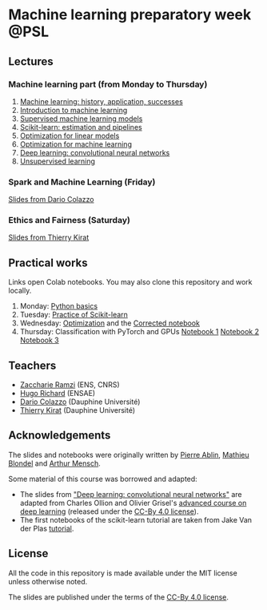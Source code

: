 # Machine learning preparatory week @PSL

## Lectures
### Machine learning part (from Monday to Thursday)

  1. [Machine learning: history, application, successes](https://data-psl.github.io/lectures2022/slides/01_machine_learning_successes)
  2. [Introduction to machine learning](https://data-psl.github.io/lectures2022/slides/02_intro_to_machine_learning)
  3. [Supervised machine learning models](https://data-psl.github.io/lectures2022/slides/03_machine_learning_models/)
  4. [Scikit-learn: estimation and pipelines](https://data-psl.github.io/lectures2022/slides/04_scikit_learn/)
  5. [Optimization for linear models](https://data-psl.github.io/lectures2022/slides/05_optimization_linear_models/)
  6. [Optimization for machine learning](https://data-psl.github.io/lectures2022/slides/06_optimization_general/)
  7. [Deep learning: convolutional neural networks](https://data-psl.github.io/lectures2022/slides/07_deep_learning/)
  8. [Unsupervised learning](https://data-psl.github.io/lectures2022/slides/08_unsupervised_learning/)

### Spark and Machine Learning (Friday)
[Slides from Dario Colazzo](https://data-psl.github.io/lectures2022/slides/psl-pw2021-colazzo.pdf)

### Ethics and Fairness (Saturday)
[Slides from Thierry Kirat](https://data-psl.github.io/lectures2022/slides/psl-pw2021-kirat.pdf)



## Practical works

Links open Colab notebooks. You may also clone this repository and work locally.

 1. Monday: [Python basics](https://colab.research.google.com/github/data-psl/lectures2022/blob/master/notebooks/01_python_basics.ipynb)
 2. Tuesday: [Practice of Scikit-learn](https://github.com/data-psl/lectures2022/tree/master/notebooks/02_sklearn)
 3. Wednesday: [Optimization](https://colab.research.google.com/github/data-psl/lectures2022/blob/master/notebooks/03_optimization.ipynb) and the [Corrected notebook](https://colab.research.google.com/github/data-psl/lectures2022/blob/master/notebooks/03_optimization_corrected.ipynb)
 4. Thursday: Classification with PyTorch and GPUs [Notebook 1](https://colab.research.google.com/github/data-psl/lectures2022/blob/main/notebooks/04_pytorch/01_introduction_to_pytorch.ipynb) [Notebook 2](https://colab.research.google.com/github/data-psl/lectures2022/blob/main/notebooks/04_pytorch/02_simple_neural_network.ipynb) [Notebook 3](https://colab.research.google.com/github/data-psl/lectures2022/blob/main/notebooks/04_pytorch/03_convolutional_neural_network_mnist.ipynb)

## Teachers

 * [Zaccharie Ramzi](https://zaccharieramzi.fr/) (ENS, CNRS)
 * [Hugo Richard](https://hugorichard.github.io/) (ENSAE)
 * [Dario Colazzo](https://www.lamsade.dauphine.fr/~colazzo/) (Dauphine Université)
 * [Thierry Kirat](https://irisso.dauphine.fr/membres/detail-cv.html?tx_sngprofiles_displayprofiles%5Bprofile%5D=2548&tx_sngprofiles_displayprofiles%5Baction%5D=show&tx_sngprofiles_displayprofiles%5Bcontroller%5D=Profile&cHash=172591dfb873872cfb5df5536a3e51cc) (Dauphine Université)

## Acknowledgements

The slides and notebooks were originally written by [Pierre Ablin](https://pierreablin.com/), [Mathieu Blondel](https://mblondel.org/) and [Arthur Mensch](http://www.amensch.fr/).

Some material of this course was borrowed and adapted:
  * The slides from ["Deep learning: convolutional neural networks"](https://data-psl.github.io/lectures2022/slides/07_deep_learning/) are adapted from
  Charles Ollion and Olivier Grisel's [advanced course on deep learning](!https://github.com/m2dsupsdlclass/lectures-labs) (released under the
  [CC-By 4.0 license](https://creativecommons.org/licenses/by/4.0/legalcode)).
  * The first notebooks of the scikit-learn tutorial are taken from Jake Van der Plas [tutorial](https://github.com/jakevdp/sklearn_tutorial).

## License
All the code in this repository is made available under the MIT license unless otherwise noted.

The slides are published under the terms of the [CC-By 4.0 license](https://creativecommons.org/licenses/by/4.0/legalcode).
